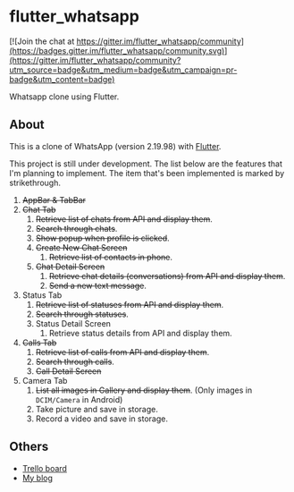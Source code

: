 # flutter_whatsapp

[![Join the chat at https://gitter.im/flutter_whatsapp/community](https://badges.gitter.im/flutter_whatsapp/community.svg)](https://gitter.im/flutter_whatsapp/community?utm_source=badge&utm_medium=badge&utm_campaign=pr-badge&utm_content=badge)

Whatsapp clone using Flutter.

## About

This is a clone of WhatsApp (version 2.19.98) with [Flutter](https://flutter.dev).

This project is still under development. The list below are the features that I'm planning to implement. The item that's been implemented is marked by strikethrough.

1. ~~AppBar & TabBar~~
2. ~~Chat Tab~~
    1. ~~Retrieve list of chats from API and display them~~.
    2. ~~Search through chats~~.
    3. ~~Show popup when profile is clicked~~.
    4. ~~Create New Chat Screen~~
        1. ~~Retrieve list of contacts in phone~~.
    5. ~~Chat Detail Screen~~
        1. ~~Retrieve chat details (conversations) from API and display them~~.
        2. ~~Send a new text message~~.
3. Status Tab
    1. ~~Retrieve list of statuses from API and display them~~.
    2. ~~Search through statuses~~.
    3. Status Detail Screen
        1. Retrieve status details from API and display them.
4. ~~Calls Tab~~
    1. ~~Retrieve list of calls from API and display them~~.
    2. ~~Search through calls~~.
    3. ~~Call Detail Screen~~
5. Camera Tab
    1. ~~List all images in Gallery and display them~~. (Only images in `DCIM/Camera` in Android)
    2. Take picture and save in storage.
    3. Record a video and save in storage.

## Others

- [Trello board](https://trello.com/b/xg3PHKxO/fluttered-whatsapp)
- [My blog](http://blog.hanmajid.com/posts/272/fluttered---whatsapp)
